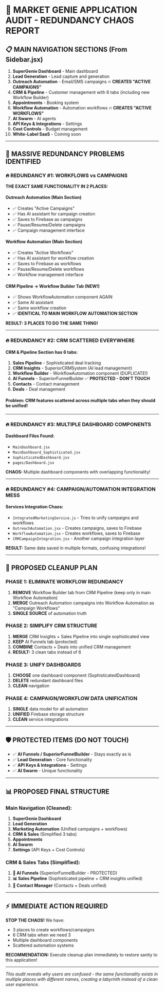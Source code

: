 # 🚨 MARKET GENIE APPLICATION AUDIT - REDUNDANCY CHAOS REPORT

## 📋 **MAIN NAVIGATION SECTIONS** (From Sidebar.jsx)

1. **SuperGenie Dashboard** - Main dashboard
2. **Lead Generation** - Lead capture and generation
3. **Outreach Automation** - Email/SMS campaigns 🔥 **CREATES "ACTIVE CAMPAIGNS"**
4. **CRM & Pipeline** - Customer management with 6 tabs (including new Workflow Builder)
5. **Appointments** - Booking system
6. **Workflow Automation** - Automation workflows 🔥 **CREATES "ACTIVE WORKFLOWS"**
7. **AI Swarm** - AI agents
8. **API Keys & Integrations** - Settings
9. **Cost Controls** - Budget management
10. **White-Label SaaS** - Coming soon

---

## 🚨 **MASSIVE REDUNDANCY PROBLEMS IDENTIFIED**

### 🔥 **REDUNDANCY #1: WORKFLOWS vs CAMPAIGNS**
**THE EXACT SAME FUNCTIONALITY IN 2 PLACES:**

#### **Outreach Automation (Main Section)**
- ✅ Creates "Active Campaigns"
- ✅ Has AI assistant for campaign creation
- ✅ Saves to Firebase as campaigns
- ✅ Pause/Resume/Delete campaigns
- ✅ Campaign management interface

#### **Workflow Automation (Main Section)** 
- ✅ Creates "Active Workflows" 
- ✅ Has AI assistant for workflow creation
- ✅ Saves to Firebase as workflows
- ✅ Pause/Resume/Delete workflows
- ✅ Workflow management interface

#### **CRM Pipeline → Workflow Builder Tab (NEW!)**
- ✅ Shows WorkflowAutomation component AGAIN
- ✅ Same AI assistant
- ✅ Same workflow creation
- ✅ **IDENTICAL TO MAIN WORKFLOW AUTOMATION SECTION**

**RESULT: 3 PLACES TO DO THE SAME THING!**

---

### 🔥 **REDUNDANCY #2: CRM SCATTERED EVERYWHERE**

#### **CRM & Pipeline Section has 6 tabs:**
1. **Sales Pipeline** - Sophisticated deal tracking
2. **CRM Insights** - SuperiorCRMSystem (AI lead management)
3. **Workflow Builder** - WorkflowAutomation component (DUPLICATE!)
4. **AI Funnels** - SuperiorFunnelBuilder ✅ **PROTECTED - DON'T TOUCH**
5. **Contacts** - Contact management
6. **Deals** - Deal management

#### **Problem:** CRM features scattered across multiple tabs when they should be unified!

---

### 🔥 **REDUNDANCY #3: MULTIPLE DASHBOARD COMPONENTS**

#### **Dashboard Files Found:**
- `MainDashboard.jsx`
- `MainDashboard_Sophisticated.jsx` 
- `SophisticatedDashboard.jsx`
- `pages/Dashboard.jsx`

**CHAOS:** Multiple dashboard components with overlapping functionality!

---

### 🔥 **REDUNDANCY #4: CAMPAIGN/AUTOMATION INTEGRATION MESS**

#### **Services Integration Chaos:**
- `IntegratedMarketingService.js` - Tries to unify campaigns and workflows
- `OutreachAutomation.jsx` - Creates campaigns, saves to Firebase
- `WorkflowAutomation.jsx` - Creates workflows, saves to Firebase  
- `CRMCampaignIntegration.jsx` - Another campaign integration layer

**RESULT:** Same data saved in multiple formats, confusing integrations!

---

## 🎯 **PROPOSED CLEANUP PLAN**

### **PHASE 1: ELIMINATE WORKFLOW REDUNDANCY**
1. **REMOVE** Workflow Builder tab from CRM Pipeline (keep only in main Workflow Automation)
2. **MERGE** Outreach Automation campaigns into Workflow Automation as "Campaign Workflows"
3. **SINGLE SOURCE** of automation truth

### **PHASE 2: SIMPLIFY CRM STRUCTURE**  
1. **MERGE** CRM Insights + Sales Pipeline into single sophisticated view
2. **KEEP** AI Funnels tab (protected)
3. **COMBINE** Contacts + Deals into unified CRM management
4. **RESULT:** 3 clean tabs instead of 6

### **PHASE 3: UNIFY DASHBOARDS**
1. **CHOOSE** one dashboard component (SophisticatedDashboard)
2. **DELETE** redundant dashboard files
3. **CLEAN** navigation

### **PHASE 4: CAMPAIGN/WORKFLOW DATA UNIFICATION**
1. **SINGLE** data model for all automation
2. **UNIFIED** Firebase storage structure
3. **CLEAN** service integrations

---

## 🛡️ **PROTECTED ITEMS (DO NOT TOUCH)**
- ✅ **AI Funnels / SuperiorFunnelBuilder** - Stays exactly as is
- ✅ **Lead Generation** - Core functionality
- ✅ **API Keys & Integrations** - Settings
- ✅ **AI Swarm** - Unique functionality

---

## 📊 **PROPOSED FINAL STRUCTURE**

### **Main Navigation (Cleaned):**
1. **SuperGenie Dashboard** 
2. **Lead Generation**
3. **Marketing Automation** (Unified campaigns + workflows)
4. **CRM & Sales** (Simplified 3 tabs)
5. **Appointments**
6. **AI Swarm** 
7. **Settings** (API Keys + Cost Controls)

### **CRM & Sales Tabs (Simplified):**
1. **🚀 AI Funnels** (SuperiorFunnelBuilder - PROTECTED)
2. **📊 Sales Pipeline** (Sophisticated pipeline + CRM insights unified)
3. **👥 Contact Manager** (Contacts + Deals unified)

---

## ⚡ **IMMEDIATE ACTION REQUIRED**

**STOP THE CHAOS!** We have:
- 3 places to create workflows/campaigns
- 6 CRM tabs when we need 3
- Multiple dashboard components
- Scattered automation systems

**RECOMMENDATION:** Execute cleanup plan immediately to restore sanity to this application!

---

*This audit reveals why users are confused - the same functionality exists in multiple places with different names, creating a labyrinth instead of a clean user experience.*